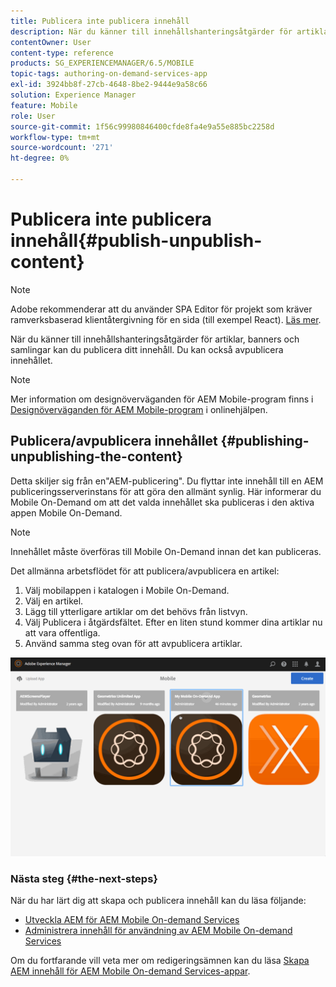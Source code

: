 ```yaml
---
title: Publicera inte publicera innehåll
description: När du känner till innehållshanteringsåtgärder för artiklar, banners och samlingar kan du följa den här sidan för att lära dig mer om hur du kan publicera ditt innehåll. Du kan också avpublicera innehållet.
contentOwner: User
content-type: reference
products: SG_EXPERIENCEMANAGER/6.5/MOBILE
topic-tags: authoring-on-demand-services-app
exl-id: 3924bb8f-27cb-4648-8be2-9444e9a58c66
solution: Experience Manager
feature: Mobile
role: User
source-git-commit: 1f56c99980846400cfde8fa4e9a55e885bc2258d
workflow-type: tm+mt
source-wordcount: '271'
ht-degree: 0%

---
```


# Publicera inte publicera innehåll{#publish-unpublish-content}

>[!NOTE]
>
>Adobe rekommenderar att du använder SPA Editor för projekt som kräver ramverksbaserad klientåtergivning för en sida (till exempel React). [Läs mer](/help/sites-developing/spa-overview.md).

När du känner till innehållshanteringsåtgärder för artiklar, banners och samlingar kan du publicera ditt innehåll. Du kan också avpublicera innehållet.

>[!NOTE]
>
>Mer information om designöverväganden för AEM Mobile-program finns i [Designöverväganden för AEM Mobile-program](https://helpx.adobe.com/digital-publishing-solution/help/aem-mobile-end-of-life-faq.html) i onlinehjälpen.

## Publicera/avpublicera innehållet {#publishing-unpublishing-the-content}

Detta skiljer sig från en&quot;AEM-publicering&quot;. Du flyttar inte innehåll till en AEM publiceringsserverinstans för att göra den allmänt synlig. Här informerar du Mobile On-Demand om att det valda innehållet ska publiceras i den aktiva appen Mobile On-Demand.

>[!NOTE]
>
>Innehållet måste överföras till Mobile On-Demand innan det kan publiceras.

Det allmänna arbetsflödet för att publicera/avpublicera en artikel:

1. Välj mobilappen i katalogen i Mobile On-Demand.
1. Välj en artikel.
1. Lägg till ytterligare artiklar om det behövs från listvyn.
1. Välj Publicera i åtgärdsfältet. Efter en liten stund kommer dina artiklar nu att vara offentliga.
1. Använd samma steg ovan för att avpublicera artiklar.

<!-- FAIL >>[!NOTE]
>
>Generally, you should preflight before publishing. See [Previewing with Preflight](/content/docs/en/aem/6-3/administer/mobile-apps/aem-mobile/previewing-with-preflight-on-demand-services.md) for more details.-->

![chlimage_1-9](assets/chlimage_1-9.gif)

### Nästa steg {#the-next-steps}

När du har lärt dig att skapa och publicera innehåll kan du läsa följande:

* [Utveckla AEM för AEM Mobile On-demand Services](/help/mobile/aem-mobile-on-demand.md)
* [Administrera innehåll för användning av AEM Mobile On-demand Services](/help/mobile/aem-mobile.md)

Om du fortfarande vill veta mer om redigeringsämnen kan du läsa [Skapa AEM innehåll för AEM Mobile On-demand Services-appar](/help/mobile/mobile-apps-ondemand.md).
